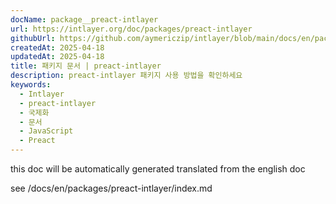 ```yaml
---
docName: package__preact-intlayer
url: https://intlayer.org/doc/packages/preact-intlayer
githubUrl: https://github.com/aymericzip/intlayer/blob/main/docs/en/packages/preact-intlayer/index.md
createdAt: 2025-04-18
updatedAt: 2025-04-18
title: 패키지 문서 | preact-intlayer
description: preact-intlayer 패키지 사용 방법을 확인하세요
keywords:
  - Intlayer
  - preact-intlayer
  - 국제화
  - 문서
  - JavaScript
  - Preact
---
```


this doc will be automatically generated translated from the english doc

see /docs/en/packages/preact-intlayer/index.md
